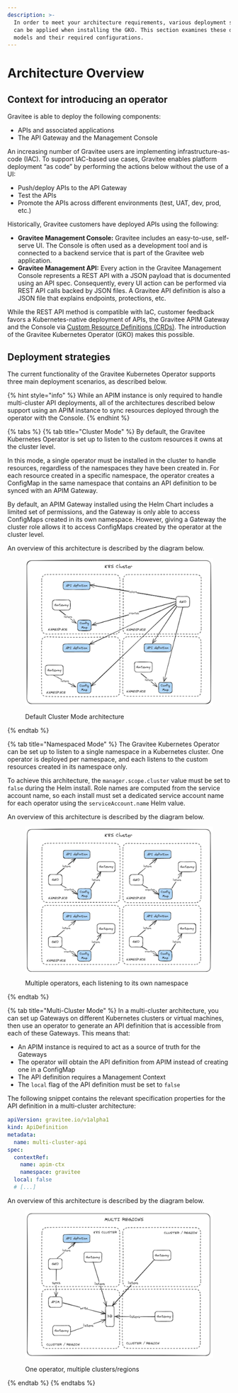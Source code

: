 ```yaml
---
description: >-
  In order to meet your architecture requirements, various deployment strategies
  can be applied when installing the GKO. This section examines these different
  models and their required configurations.
---
```


# Architecture Overview

## Context for introducing an operator

Gravitee is able to deploy the following components:

* APIs and associated applications
* The API Gateway and the Management Console

An increasing number of Gravitee users are implementing infrastructure-as-code (IAC). To support IAC-based use cases, Gravitee enables platform deployment “as code” by performing the actions below without the use of a UI:

* Push/deploy APIs to the API Gateway
* Test the APIs
* Promote the APIs across different environments (test, UAT, dev, prod, etc.)

Historically, Gravitee customers have deployed APIs using the following:

* **Gravitee Management Console:** Gravitee includes an easy-to-use, self-serve UI. The Console is often used as a development tool and is connected to a backend service that is part of the Gravitee web application.
* **Gravitee Management API:** Every action in the Gravitee Management Console represents a REST API with a JSON payload that is documented using an API spec. Consequently, every UI action can be performed via REST API calls backed by JSON files. A Gravitee API definition is also a JSON file that explains endpoints, protections, etc.

While the REST API method is compatible with IaC, customer feedback favors a Kubernetes-native deployment of APIs, the Gravitee APIM Gateway and the Console via [Custom Resource Definitions (CRDs)](../../../guides/gravitee-kubernetes-operator/custom-resource-definitions/). The introduction of the Gravitee Kubernetes Operator (GKO) makes this possible.

## Deployment strategies

The current functionality of the Gravitee Kubernetes Operator supports three main deployment scenarios, as described below.

{% hint style="info" %}
While an APIM instance is only required to handle multi-cluster API deployments, all of the architectures described below support using an APIM instance to sync resources deployed through the operator with the Console.
{% endhint %}

{% tabs %}
{% tab title="Cluster Mode" %}
By default, the Gravitee Kubernetes Operator is set up to listen to the custom resources it owns at the cluster level.

In this mode, a single operator must be installed in the cluster to handle resources, regardless of the namespaces they have been created in. For each resource created in a specific namespace, the operator creates a ConfigMap in the same namespace that contains an API definition to be synced with an APIM Gateway.

By default, an APIM Gateway installed using the Helm Chart includes a limited set of permissions, and the Gateway is only able to access ConfigMaps created in its own namespace. However, giving a Gateway the cluster role allows it to access ConfigMaps created by the operator at the cluster level.

An overview of this architecture is described by the diagram below.

<figure><img src="../../../.gitbook/assets/k8s cluster mode.png" alt=""><figcaption><p>Default Cluster Mode architecture</p></figcaption></figure>
{% endtab %}

{% tab title="Namespaced Mode" %}
The Gravitee Kubernetes Operator can be set up to listen to a single namespace in a Kubernetes cluster. One operator is deployed per namespace, and each listens to the custom resources created in its namespace only.

To achieve this architecture, the `manager.scope.cluster` value must be set to `false` during the Helm install. Role names are computed from the service account name, so each install must set a dedicated service account name for each operator using the `serviceAccount.name` Helm value.

An overview of this architecture is described by the diagram below.

<figure><img src="../../../.gitbook/assets/k8s namespaced mode.png" alt=""><figcaption><p>Multiple operators, each listening to its own namespace</p></figcaption></figure>
{% endtab %}

{% tab title="Multi-Cluster Mode" %}
In a multi-cluster architecture, you can set up Gateways on different Kubernetes clusters or virtual machines, then use an operator to generate an API definition that is accessible from each of these Gateways. This means that:

* An APIM instance is required to act as a source of truth for the Gateways
* The operator will obtain the API definition from APIM instead of creating one in a ConfigMap
* The API definition requires a Management Context
* The `local` flag of the API definition must be set to `false`

The following snippet contains the relevant specification properties for the API definition in a multi-cluster architecture:

```yaml
apiVersion: gravitee.io/v1alpha1
kind: ApiDefinition
metadata:
  name: multi-cluster-api
spec:
  contextRef:
    name: apim-ctx
    namespace: gravitee
  local: false
  # [...]
```

An overview of this architecture is described by the diagram below.

<figure><img src="../../../.gitbook/assets/k8s multi-cluster mode.png" alt=""><figcaption><p>One operator, multiple clusters/regions</p></figcaption></figure>
{% endtab %}
{% endtabs %}

